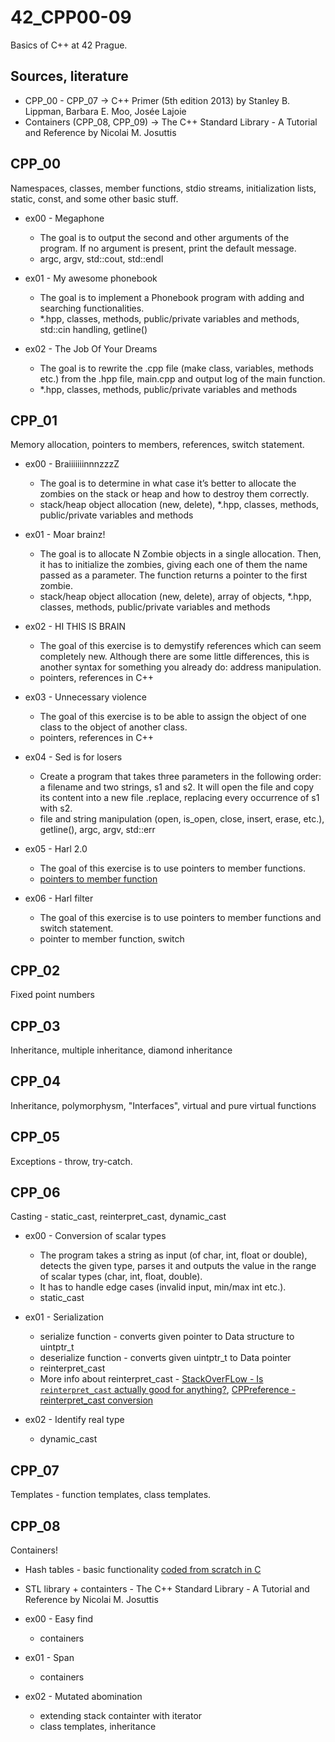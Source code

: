 # 42_CPP00-09
Basics of C++ at 42 Prague.

## Sources, literature
* CPP_00 - CPP_07 -> C++ Primer (5th edition 2013) by Stanley B. Lippman, Barbara E. Moo, Josée Lajoie
* Containers (CPP_08, CPP_09) -> The C++ Standard Library - A Tutorial and Reference by Nicolai M. Josuttis

## CPP_00
Namespaces, classes, member functions, stdio streams, initialization lists, static, const, and some other basic stuff.

* ex00 - Megaphone
  - The goal is to output the second and other arguments of the program. If no argument is present, print the default message.
  - argc, argv, std::cout, std::endl

* ex01 - My awesome phonebook
  - The goal is to implement a Phonebook program with adding and searching functionalities.
  - *.hpp, classes, methods, public/private variables and methods, std::cin handling, getline()

* ex02 - The Job Of Your Dreams
  - The goal is to rewrite the .cpp file (make class, variables, methods etc.) from the .hpp file, main.cpp and output log of the main function.
  - *.hpp, classes, methods, public/private variables and methods
 
## CPP_01
Memory allocation, pointers to members, references, switch statement.

* ex00 - BraiiiiiiinnnzzzZ
  - The goal is to determine in what case it’s better to allocate the zombies on the stack or heap and how to destroy them correctly.
  - stack/heap object allocation (new, delete), *.hpp, classes, methods, public/private variables and methods
  
* ex01 - Moar brainz!
  - The goal is to allocate N Zombie objects in a single allocation. Then, it has to initialize the zombies, giving each one of them the name passed as a parameter. The function returns a pointer to the first zombie.
  - stack/heap object allocation (new, delete), array of objects, *.hpp, classes, methods, public/private variables and methods
 
* ex02 - HI THIS IS BRAIN
  -  The goal of this exercise is to demystify references which can seem completely new. Although there are some little differences, this is another syntax for something you already do: address manipulation.
  - pointers, references in C++
 
* ex03 - Unnecessary violence
  - The goal of this exercise is to be able to assign the object of one class to the object of another class.
  - pointers, references in C++

* ex04 - Sed is for losers
  - Create a program that takes three parameters in the following order: a filename and two strings, s1 and s2. It will open the file <filename> and copy its content into a new file <filename>.replace, replacing every occurrence of s1 with s2.
  - file and string manipulation (open, is_open, close, insert, erase, etc.), getline(), argc, argv, std::err

* ex05 - Harl 2.0
  - The goal of this exercise is to use pointers to member functions.
  - [pointers to member function](https://public.websites.umich.edu/~eecs381/handouts/Pointers_to_memberfuncs.pdf)
 
* ex06 - Harl filter
  - The goal of this exercise is to use pointers to member functions and switch statement.
  - pointer to member function, switch

## CPP_02
Fixed point numbers

## CPP_03
Inheritance, multiple inheritance, diamond inheritance

## CPP_04
Inheritance, polymorphysm, "Interfaces", virtual and pure virtual functions

## CPP_05
Exceptions - throw, try-catch.

## CPP_06
Casting - static_cast, reinterpret_cast, dynamic_cast

* ex00 - Conversion of scalar types
  - The program takes a string as input (of char, int, float or double), detects the given type, parses it and outputs the value in the range of scalar types (char, int, float, double).
  - It has to handle edge cases (invalid input, min/max int etc.).
  - static_cast

* ex01 - Serialization
  - serialize function - converts given pointer to Data structure to uintptr_t 
  - deserialize function - converts given uintptr_t to Data pointer 
  - reinterpret_cast
  - More info about reinterpret_cast - [StackOverFLow - Is `reinterpret_cast` actually good for anything?](https://stackoverflow.com/questions/68576099/is-reinterpret-cast-actually-good-for-anything), [CPPreference - reinterpret_cast conversion](https://en.cppreference.com/w/cpp/language/reinterpret_cast)

* ex02 - Identify real type
  - dynamic_cast

## CPP_07
Templates - function templates, class templates.

## CPP_08
Containers!
* Hash tables - basic functionality [coded from scratch in C](https://www.youtube.com/watch?v=2Ti5yvumFTU&ab_channel=JacobSorber)
* STL library + containters - The C++ Standard Library - A Tutorial and Reference by Nicolai M. Josuttis

* ex00 - Easy find
  - containers

* ex01 - Span
  - containers

* ex02 - Mutated abomination
  - extending stack containter with iterator
  - class templates, inheritance
